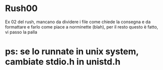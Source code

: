 # Rush00

Ex 02 del rush, mancano da dividere i file come chiede la consegna e da formattare e farlo come piace a norminette (blah), per il resto questo è fatto, vi passo la palla

# ps: se lo runnate in unix system, cambiate stdio.h in unistd.h
